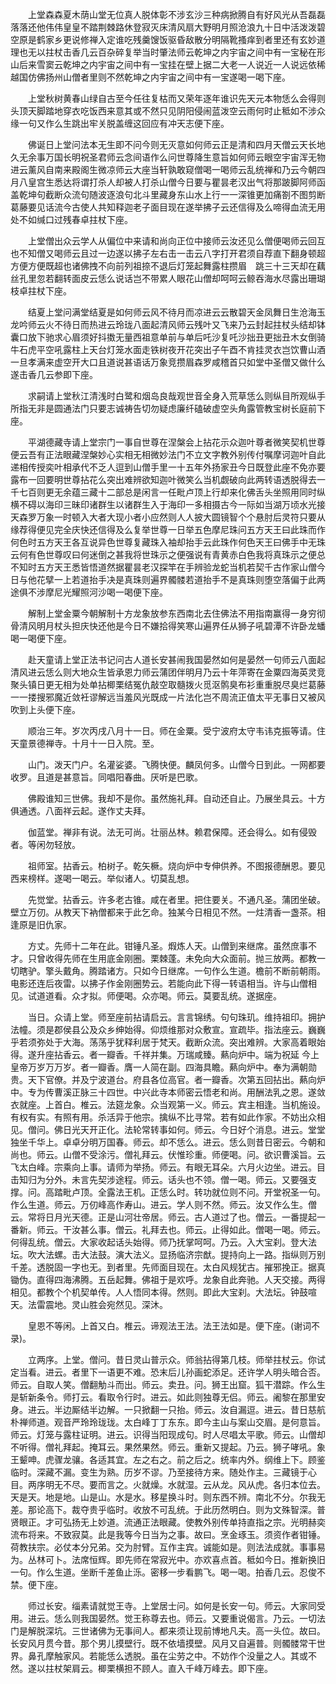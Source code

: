 <!-- { "loadSidebar": true } -->
　　上堂森森夏木荫山堂无位真人脱体彰不涉玄沙三种病掀腾自有好风光从吾磊磊落落还他伟伟皇皇不踏荆棘路休登寂灭床清风扇大野明月照沧浪九十日中活泼泼碧空原是鹤家乡更说修禅入定谁吃残羹馊饭驱昏敌散分明隔靴搔痒到者里还有玄妙道理也无以拄杖击香几云百杂碎复举当时肇法师云乾坤之内宇宙之间中有一宝秘在形山后来雪窦云乾坤之内宇宙之间中有一宝挂在壁上据二大老一人说近一人说远依稀越国仿佛扬州山僧者里则不然乾坤之内宇宙之间中有一宝遂喝一喝下座。

　　上堂秋树黄春山绿自古至今任往复枯而又荣年逐年谁识先天元本物恁么会得则头顶天脚踏地穿衣吃饭西来意其或不然只见阴阳侵闹蓝泼空云雨何时止秪如不涉众缘一句又作么生跳出牢关脱盖缠这回应有冲天志便下座。

　　佛诞日上堂问法本无生即不问今则无灭意如何师云正是清和四月天僧云天长地久无余事万国长明祝圣君师云念间语作么问世尊降生意旨如何师云眼空宇宙浑无物进云薰风自南来殿阁生微凉师云大座当轩孰敢窥僧喝一喝师云乱统禅和乃云今朝四月八皇宫生悉达将谓打杀人却被人打杀山僧今日要与瞿昙老汉出气将那跛脚阿师函盖乾坤句截断众流句随波逐浪句北斗里藏身东山水上行一一深锥更加痛劄不图剪断葛藤要见话流今古使人共知释迦老子面目现在遂举拂子云还信得及么啼得血流无用处不如缄口过残春卓拄杖下座。

　　上堂僧出众云学人从偏位中来请和尚向正位中接师云汝还见么僧便喝师云回互也不知僧又喝师云且过一边遂以拂子左右击一击云八字打开君须自荐直下翻身顿超方便方便既超也诸佛拽不向前列祖捺不退后灯笼起舞露柱攒眉　跳三十三天却在藕丝孔里忽若翻转面皮云恁么说话岂不带累人眼花山僧却呵呵云鲸吞海水尽露出珊瑚枝卓拄杖下座。

　　结夏上堂问满堂结夏是如何师云风不待月而凉进云云散碧天金凤舞日生沧海玉龙吟师云火不待日而热进云玲珑八面起清风师云残叶又飞来乃云封起拄杖头结却钵囊口放下驰求心眉须好抖擞无量西祖意单前与单后吒沙复吒沙拙丑更拙丑木女倒骑牛石虎平空吼露柱上天台灯笼水面走铁树夜开花突出子午酉不肯挂灵衣岂饮曹山酒一旦孝满来虚空开大口且道说甚语话万象竞攒眉森罗咸稽首只如堂中圣僧又做什么遂击香几云参即下座。

　　求嗣请上堂秋江清浅时白鹭和烟岛良哉观世音全身入荒草恁么则纵目所观纵手所指无非是圆通法门只要志诚祷告切勿疑虑廉纤磕破虚空头角露管教宝树长庭前下座。

　　平湖德藏寺请上堂宗门一事自世尊在涅槃会上拈花示众迦叶尊者微笑契机世尊便云吾有正法眼藏涅槃妙心实相无相微妙法门不立文字教外别传付嘱摩诃迦叶自此递相传授奕叶相承代不乏人逗到山僧手里一十五年外扬家丑今日既登此座不免亦要露布一回要明世尊拈花么突出难辨欲知迦叶微笑么当机觑破向此两转语透脱得去一千七百则更无余蕴三藏十二部总是闲言一任毗卢顶上行却来化佛舌头坐照用同时纵横不碍以海印三昧印诸群生以诸群生入于海印一多相摄古今一际如当湖万顷水光接天森罗万象一时顿入大者大现小者小应然则人人披大圆镜智个个悬肘后灵符只要从缘荐得便见完全庆快还信得及么复举世尊一日举五色摩尼珠问五方天王曰此珠而作何色时五方天王各互说异色世尊复藏珠入袖却抬手云此珠作何色天王曰佛手中无珠云何有色世尊叹曰何迷倒之甚我将世珠示之便强说有青黄赤白色我将真珠示之便总不知时五方天王悉皆悟道然据瞿昙老汉探竿在手辨验龙蛇当机若契千古作家山僧今日与他花擘一上若道抬手决是真珠则遍界髑髅若道抬手不是真珠则堕空落偏于此两途俱不涉摩尼光耀照河沙喝一喝便下座。

　　解制上堂金粟今朝解制十方龙象放参东西南北去住佛法不用指南赢得一身穷彻骨清风明月杖头担庆快还他是今日不嫌拾得笑寒山遍界任从狮子吼碧潭不许卧龙蟠喝一喝便下座。

　　赴天童请上堂正法书记问古人道长安甚闹我国晏然如何是晏然一句师云八面起清风进云恁么则大地众生皆承恩力师云蒲团伴明月乃云十年萍寄在金粟四海英灵竞聚头镇日更无相为处单拈楖栗结冤仇敲空取髓拨火觅沤鹘臭布衫重重脱尽臭烂葛藤一一搂搜邪魔近敛衽谬解远当羞风光既成一片法化岂不周流正值太平无事日又被风吹到上头便下座。

　　顺治三年。岁次丙戌八月十一日。师在金粟。受宁波府太守韦讳克振等请。住天童景德禅寺。十月十一日入院。至。

　　山门。泼天门户。名灌娑婆。飞腾快便。麟凤何多。山僧今日到此。一网都要收罗。且道是甚意旨。同唱阳春曲。厌听是巴歌。

　　佛殿谁知三世佛。我却不是你。虽然施礼拜。自动还自止。乃展坐具云。十方俱通透。八面祥云起。遂作丈夫拜。

　　伽蓝堂。禅非有说。法无可尚。壮丽丛林。赖君保障。还会得么。如有侵毁者。等闲勿轻放。

　　祖师室。拈香云。柏树子。乾矢橛。烧向炉中专伸供养。不图报德酬恩。要见西来榜样。遂喝一喝云。举似诸人。切莫乱想。

　　先觉堂。拈香云。许多老古锥。咸在者里。把住要关。不通凡圣。蒲团坐破。壁立万仞。从教天下衲僧都来于此乞命。独某今日相见不然。一炷清香一盏茶。相逢原是旧仇家。

　　方丈。先师十二年在此。钳锤凡圣。煆炼人天。山僧到来继席。虽然庶事不才。只曾收得先师在生用底金刚圈。栗棘蓬。未免向大众面前。抛三放两。都教一切瞎驴。擎头戴角。腾踏诸方。只如今日继席。一句作么生道。檐前不断前朝雨。电影还连后夜雷。以拂子作金刚圈势云。若能向此下得一转语相当。许与山僧相见。试道道看。众才拟。师便喝。众亦喝。师云。莫要乱统。遂据座。

　　当日。众请上堂。师至座前拈请启云。言言锦绣。句句珠玑。维持祖印。拥护法幢。须是郡侯县公及众乡绅始得。仰烦维那对众敷宣。宣疏毕。指法座云。巍巍乎若须弥处于大海。荡荡乎犹释利居于梵天。截断众流。突出难辨。大家高着眼始得。遂升座拈香云。者一瓣香。千祥并集。万瑞咸臻。爇向炉中。端为祝延
今上皇帝万岁万万岁。者一瓣香。膺一人简在副。四海具瞻。爇向炉中。奉为满朝勋贵。天下官僚。并及宁波道台。府县各位高官。者一瓣香。次第五回拈出。爇向炉中。专为传曹溪正脉三十四世。中兴此寺本师密云悟老和尚。用酬法乳之恩。遂敛衣就座。上首白。椎云。法筵龙象。众当观第一义。师云。宾主相逢。当机施设。有权有实。有照有用。杀活异于他宗。擒纵不比寻常。若有如此作家。不妨出众相见。僧问。佛日光天开正化。法轮常转事如何。师云。今日好个消息。进云。堂堂独坐千华上。卓卓分明万国春。师云。却不恁么。进云。恁么则昔日密云。今朝和尚也。师云。山僧不受涂污。僧礼拜云。伏惟珍重。师便喝。问。欲识曹溪旨。云飞太白峰。宗乘向上事。请师为举扬。师云。有眼无耳朵。六月火边坐。进云。目击知归为分外。未言先契涉途程。师云。话头也不领。僧一喝。师云。又要强支撑。问。高踏毗卢顶。全露法王机。正恁么时。转功就位则不问。开堂祝圣一句。作么生道。师云。万仞峰高作寿山。进云。学人则不然。师云。汝又作么生。僧云。常将日月光天德。正是山河壮帝居。师云。古人道过了也。僧云。一番提起一番新。师云。干汝甚么事。僧云。礼拜去也。师云。止得如此。僧喝一喝。师云。何得乱统。僧云。大家收起话头始得。师乃抚掌呵呵。乃云。入大宝刹。登大法坛。吹大法螺。击大法鼓。演大法义。显扬临济宗猷。提持向上一路。指纵则万别千差。透脱固一字也无。到者里。先师面目现在。太白风规犹古。摧邪挽正。据真锄伪。直得四海沸腾。五岳起舞。佛祖于是欢呼。龙象自此奔驰。人天交接。两得相见。都教个个机契单传。人人悟同本得。然则。即此大宝刹。大法坛。钟鼓喧天。法雷震地。灵山胜会宛然见。深沐。

　　皇恩不等闲。上首又白。椎云。谛观法王法。法王法如是。便下座。(谢词不录)。

　　立两序。上堂。僧问。昔日灵山普示众。师翁拈得第几枝。师举拄杖云。你试定当看。进云。者里下一语更不难。恐末后儿孙画蛇添足。还许学人明头暗合否。师云。自取人笑。僧翻觔斗而出。师云。卖丑。问。狮王出窟。狐干潜踪。作么生是斩新条令。师打云。看取令行时。进云。如此则独尊无侣。师云。阇黎在那里安身。进云。半边厮结半边解。一只掀翻一只抬。师云。汝自漏逗。进云。昔日慈航朴禅师道。观音严玲玲珑珑。太白峰丁丁东东。即今主山与案山交眉。是何意旨。师云。灯笼与露柱证明。进云。识得当阳现成句。时人尽唱太平歌。师云。山僧却不听得。僧礼拜起。掩耳云。果然果然。师云。重新又提起。乃云。狮子哮吼。象王颦呻。虎骤龙骧。各适其宜。左之右之。前之后之。统率内外。纲维上下。顾鉴临时。深藏不漏。变生为熟。历岁不谬。乃至接待方来。随处作主。三藏镜于心目。两序明无不尽。要而言之。火就燥。水就湿。云从龙。风从虎。各归本位去。天是天。地是地。山是山。水是水。移星换斗时。则东西不辨。南北不分。尔我无差。那论高下。裁夺贵乎临时。收放不可乱统。于此历然明白。则为文殊智深。普贤眼正。才可弘扬无上妙道。流通正法眼藏。使教外别传单持直指之宗。光明赫奕流布将来。不致寂莫。此是我等今日当为之事。故曰。烹金琢玉。须资作者钳锤。荷教扶宗。必仗本分兄弟。交为肘臂。互作主宾。诚能如是。则法法成就。事事易为。丛林可卜。法席恒辉。即先师在常寂光中。亦欢喜点首。秪如今日。推新换旧一句。作么生道。坐断千差鱼止泺。密移一步看鹏飞。喝一喝。拍香几云。忍俊不禁。便下座。

　　师过长安。缁素请就觉王寺。上堂居士问。如何是长安一句。师云。大家同受用。进云。恁么则我国晏然。觉王称尊去也。师云。又要重说偈言。乃云。一切法门是解脱深坑。三世诸佛为无事间人。都来须让现前博地凡夫。高一头位。故曰。长安风月贯今昔。那个男儿摸壁行。既不依墙摸壁。风月又自遍普。则髑髅常干世界。鼻孔摩触家风。若能恁么透脱。虽在尘劳之中。不妨作个没量之人。其或不然。遂以拄杖架肩云。楖栗横担不顾人。直入千峰万峰去。即下座。

